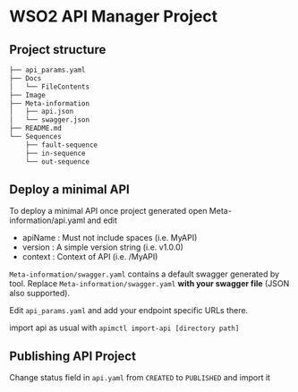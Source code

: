 # WSO2 API Manager Project

## Project structure

```bash
├── api_params.yaml
├── Docs
│   └── FileContents
├── Image
├── Meta-information
│   ├── api.json
│   └── swagger.json
├── README.md
└── Sequences
    ├── fault-sequence
    ├── in-sequence
    └── out-sequence
```

## Deploy a minimal API

To deploy a minimal API once project generated open Meta-information/api.yaml and edit

- apiName : Must not include spaces (i.e. MyAPI)
- version : A simple version string (i.e. v1.0.0)
- context : Context of API (i.e. /MyAPI)

`Meta-information/swagger.yaml` contains a default swagger generated by tool.
Replace `Meta-information/swagger.yaml` **with your swagger file** (JSON also supported).

Edit `api_params.yaml` and add your endpoint specific URLs there.

import api as usual with
`apimctl import-api [directory path]`

## Publishing API Project

Change status field in `api.yaml` from `CREATED` to `PUBLISHED` and import it
